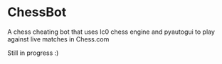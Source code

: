 # ChessBot
A chess cheating bot that uses lc0 chess engine and pyautogui to play against live matches in Chess.com

Still in progress :)
